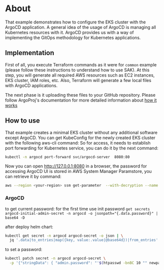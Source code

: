 # About
That example demonstrates how to configure the EKS cluster with the ArgoCD application. A general idea of the usage of ArgoCD is managing all Kubernetes resources with it. ArgoCD provides us with a way of implementing the GitOps methodology for Kubernetes applications.
## Implementation
First of all, you execute Terraform commands as it were for `common` example (please follow these instructions to understand how to use SAK). At this step, you will generate all required AWS resources such as EC2 instances, EKS cluster, IAM roles, etc. Also, Terraform will generate a few local files with ArgoCD applications. 

The next phase is it uploading these files to your GitHub repository. Please follow ArgoProj's documentation for more detailed information about [how it works](https://argoproj.github.io/argo-cd/#how-it-works)
## How to use
That example creates a minimal EKS cluster without any additional software except ArgoCD. 
You can get KubeConfig for the newly created EKS cluster with the following aws-cli command:
So for access, it needs to establish port forwarding for Kubernetes service, you can do it by the next command:
``` bash
kubectl -n argocd port-forward svc/argocd-server  8080:80
```
Now you can open http://127.0.0.1:8080 in a browser, the password for accessing ArgoCD UI is stored in AWS System Manager Paramstore, you can retrieve it by command:
``` bash
aws --region <your-region> ssm get-parameter  --with-decryption --name /<your-cluster-name>/argocd/password | jq -r '.Parameter.Value' 
```

### ArgoCD
to get current password:
for the first time use init password ```get secrets argocd-initial-admin-secret -n argocd -o jsonpath="{.data.password}" | base64 -D```

after deploy helm chart:

```bash
kubectl get secret -n argocd argocd-secret -o json | \
  jq '.data|to_entries|map({key, value:.value|@base64d})|from_entries'
```

to set a password:

```bash
kubectl patch secret -n argocd argocd-secret \
  -p '{"stringData": { "admin.password": "'$(htpasswd -bnBC 10 "" newpassword | tr -d ':\n')'"}}'
```
